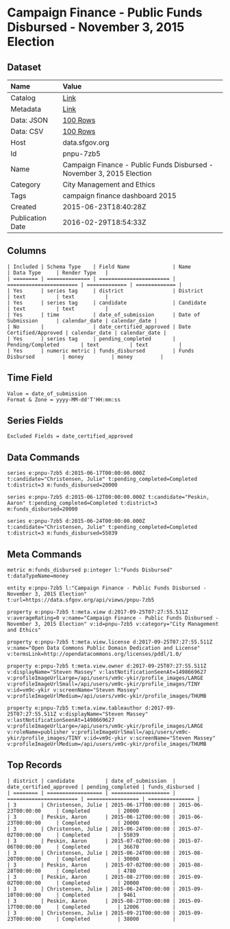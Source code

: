 # Campaign Finance - Public Funds Disbursed - November 3, 2015 Election

## Dataset

| Name | Value |
| :--- | :---- |
| Catalog | [Link](https://catalog.data.gov/dataset/campaign-finance-public-funds-disbursed-november-3-2015-election) |
| Metadata | [Link](https://data.sfgov.org/api/views/pnpu-7zb5) |
| Data: JSON | [100 Rows](https://data.sfgov.org/api/views/pnpu-7zb5/rows.json?max_rows=100) |
| Data: CSV | [100 Rows](https://data.sfgov.org/api/views/pnpu-7zb5/rows.csv?max_rows=100) |
| Host | data.sfgov.org |
| Id | pnpu-7zb5 |
| Name | Campaign Finance - Public Funds Disbursed - November 3, 2015 Election |
| Category | City Management and Ethics |
| Tags | campaign finance dashboard 2015 |
| Created | 2015-06-23T18:40:28Z |
| Publication Date | 2016-02-29T18:54:33Z |

## Columns

```ls
| Included | Schema Type    | Field Name              | Name                    | Data Type     | Render Type   |
| ======== | ============== | ======================= | ======================= | ============= | ============= |
| Yes      | series tag     | district                | District                | text          | text          |
| Yes      | series tag     | candidate               | Candidate               | text          | text          |
| Yes      | time           | date_of_submission      | Date of Submission      | calendar_date | calendar_date |
| No       |                | date_certified_approved | Date Certified/Approved | calendar_date | calendar_date |
| Yes      | series tag     | pending_completed       | Pending/Completed       | text          | text          |
| Yes      | numeric metric | funds_disbursed         | Funds Disbursed         | money         | money         |
```

## Time Field

```ls
Value = date_of_submission
Format & Zone = yyyy-MM-dd'T'HH:mm:ss
```

## Series Fields

```ls
Excluded Fields = date_certified_approved
```

## Data Commands

```ls
series e:pnpu-7zb5 d:2015-06-17T00:00:00.000Z t:candidate="Christensen, Julie" t:pending_completed=Completed t:district=3 m:funds_disbursed=20000

series e:pnpu-7zb5 d:2015-06-12T00:00:00.000Z t:candidate="Peskin, Aaron" t:pending_completed=Completed t:district=3 m:funds_disbursed=20000

series e:pnpu-7zb5 d:2015-06-24T00:00:00.000Z t:candidate="Christensen, Julie" t:pending_completed=Completed t:district=3 m:funds_disbursed=55039
```

## Meta Commands

```ls
metric m:funds_disbursed p:integer l:"Funds Disbursed" t:dataTypeName=money

entity e:pnpu-7zb5 l:"Campaign Finance - Public Funds Disbursed - November 3, 2015 Election" t:url=https://data.sfgov.org/api/views/pnpu-7zb5

property e:pnpu-7zb5 t:meta.view d:2017-09-25T07:27:55.511Z v:averageRating=0 v:name="Campaign Finance - Public Funds Disbursed - November 3, 2015 Election" v:id=pnpu-7zb5 v:category="City Management and Ethics"

property e:pnpu-7zb5 t:meta.view.license d:2017-09-25T07:27:55.511Z v:name="Open Data Commons Public Domain Dedication and License" v:termsLink=http://opendatacommons.org/licenses/pddl/1.0/

property e:pnpu-7zb5 t:meta.view.owner d:2017-09-25T07:27:55.511Z v:displayName="Steven Massey" v:lastNotificationSeenAt=1498669627 v:profileImageUrlLarge=/api/users/vm9c-ykir/profile_images/LARGE v:profileImageUrlSmall=/api/users/vm9c-ykir/profile_images/TINY v:id=vm9c-ykir v:screenName="Steven Massey" v:profileImageUrlMedium=/api/users/vm9c-ykir/profile_images/THUMB

property e:pnpu-7zb5 t:meta.view.tableauthor d:2017-09-25T07:27:55.511Z v:displayName="Steven Massey" v:lastNotificationSeenAt=1498669627 v:profileImageUrlLarge=/api/users/vm9c-ykir/profile_images/LARGE v:roleName=publisher v:profileImageUrlSmall=/api/users/vm9c-ykir/profile_images/TINY v:id=vm9c-ykir v:screenName="Steven Massey" v:profileImageUrlMedium=/api/users/vm9c-ykir/profile_images/THUMB
```

## Top Records

```ls
| district | candidate          | date_of_submission  | date_certified_approved | pending_completed | funds_disbursed | 
| ======== | ================== | =================== | ======================= | ================= | =============== | 
| 3        | Christensen, Julie | 2015-06-17T00:00:00 | 2015-06-23T00:00:00     | Completed         | 20000           | 
| 3        | Peskin, Aaron      | 2015-06-12T00:00:00 | 2015-06-23T00:00:00     | Completed         | 20000           | 
| 3        | Christensen, Julie | 2015-06-24T00:00:00 | 2015-07-02T00:00:00     | Completed         | 55039           | 
| 3        | Peskin, Aaron      | 2015-07-02T00:00:00 | 2015-07-06T00:00:00     | Completed         | 36670           | 
| 3        | Christensen, Julie | 2015-06-24T00:00:00 | 2015-08-20T00:00:00     | Completed         | 30000           | 
| 3        | Peskin, Aaron      | 2015-07-02T00:00:00 | 2015-08-28T00:00:00     | Completed         | 4780            | 
| 3        | Peskin, Aaron      | 2015-08-27T00:00:00 | 2015-09-02T00:00:00     | Completed         | 20000           | 
| 3        | Christensen, Julie | 2015-06-24T00:00:00 | 2015-09-10T00:00:00     | Completed         | 9461            | 
| 3        | Peskin, Aaron      | 2015-08-27T00:00:00 | 2015-09-17T00:00:00     | Completed         | 12006           | 
| 3        | Christensen, Julie | 2015-09-21T00:00:00 | 2015-09-23T00:00:00     | Completed         | 38000           | 
```
